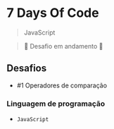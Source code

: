 # 7 Days Of Code
> JavaScript

> :construction: Desafio em andamento :construction:

## Desafios
* #1 Operadores de comparação

### Linguagem de programação
- ``JavaScript``
